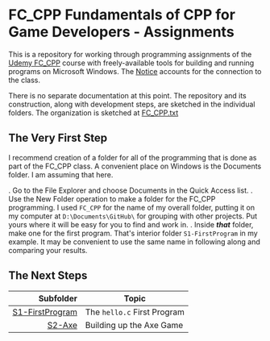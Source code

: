 <!-- FC_CPP/README.md 0.0.3         UTF-8                         2021-10-13
     ---1----|----2----|----3----|----4----|----5----|----6----|----7----|--*>
     -->

# FC\_CPP Fundamentals of CPP for Game Developers - Assignments

This is a repository for working through programming assignments of the
[Udemy FC_CPP](https://www.udemy.com/course/cpp-fundamentals/) course with
freely-available tools for building and running programs on Microsoft
Windows.  The [Notice](NOTICE.txt) accounts for the connection to the class.

There is no separate documentation at this point.  The repository and its
construction, along with development steps, are sketched in the individual
folders.  The organization is sketched at [FC_CPP.txt](FC_CPP.txt)

## The Very First Step

I recommend creation of a folder for all of the programming that is done as
part of the FC_CPP class.  A convenient place on Windows is the Documents
folder.  I am assuming that here.

. Go to the File Explorer and choose Documents in the Quick Access list.
. Use the New Folder operation to make a folder for the FC_CPP programming.
 I used `FC_CPP` for the name of my overall folder, putting it on my computer
 at `D:\Documents\GitHub\` for grouping with other projects.  Put yours where
 it will be easy for you to find and work in.
. Inside ***that*** folder, make one for the first program.  That's interior
folder `S1-FirstProgram` in my example.  It may be convenient to use the same
name in following along and comparing your results.

## The Next Steps

| **Subfolder** |  **Topic** |
|   --:       |  ---               |
| [S1-FirstProgram](S1-FirstProgram/S1-FirstProgram.txt) | The `hello.c` First Program |
| [S2-Axe](S2-Axe/S2-Axe.txt) | Building up the Axe Game |


 <!--0.0.3 2021-10-13T18:48Z Smoothing
     0.0.2 2021-10-12T17:09Z Touch-ups
     0.0.1 2021-10-10T21:18Z Add first steps and directory of next steps
     0.0.0 2021-10-09T22:05Z placeholder with ruler and clean MD Lint

                        *** end of README.md ***
     -->
